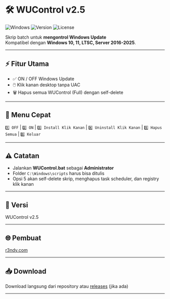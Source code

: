 # 🛠️ WUControl v2.5

![Windows](https://img.shields.io/badge/OS-Windows-blue) ![Version](https://img.shields.io/badge/Version-2.5-green) ![License](https://img.shields.io/badge/License-Free-orange)

Skrip batch untuk **mengontrol Windows Update**  
Kompatibel dengan **Windows 10, 11, LTSC, Server 2016-2025**.  

---

## ⚡ Fitur Utama
- ✅ ON / OFF Windows Update  
- 🖱️ Klik kanan desktop tanpa UAC  
- 🗑️ Hapus semua WUControl (Full) dengan self-delete  

---

## 📝 Menu Cepat
`1️⃣ OFF` | `2️⃣ ON` | `3️⃣ Install Klik Kanan` | `4️⃣ Uninstall Klik Kanan` | `5️⃣ Hapus Semua` | `0️⃣ Keluar`

---

## ⚠️ Catatan
- Jalankan **WUControl.bat** sebagai **Administrator**  
- Folder `C:\Windows\scripts` harus bisa ditulis  
- Opsi 5 akan self-delete skrip, menghapus task scheduler, dan registry klik kanan  

---

## 🔧 Versi
WUControl v2.5

---

## 🌐 Pembuat
[r3ndy.com](https://r3ndy.com)

---

## 📥 Download
Download langsung dari repository atau [releases](https://github.com/r3ndycom/wucontrol/releases) (jika ada)  

---
